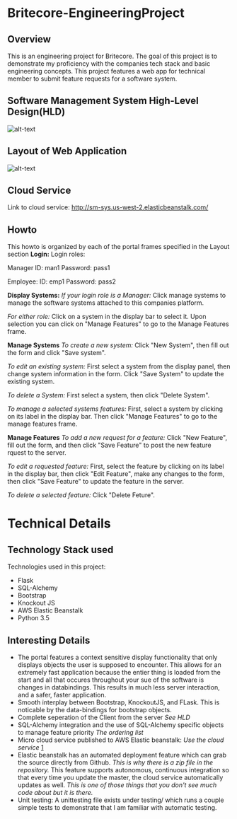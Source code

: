 [1]:  http://sm-sys.us-west-2.elasticbeanstalk.com/
# Britecore-EngineeringProject

## Overview
This is an engineering project for Britecore. The goal of this project is to demonstrate my proficiency with the companies tech stack and basic engineering concepts. This project features a web app for technical member to submit feature requests for a software system. 

## Software Management System High-Level Design(HLD)
![alt-text](https://github.com/Jared-Hall/IWS-EngineeringProject/Design/HLD.png)

## Layout of Web Application
![alt-text](https://github.com/Jared-Hall/IWS-EngineeringProject/Design/LYT.png)

## Cloud Service
Link to cloud service:  http://sm-sys.us-west-2.elasticbeanstalk.com/

## Howto
This howto is organized by each of the portal frames specified in the Layout section
**Login:**
Login roles: 

Manager
ID: man1
Password: pass1

Employee:
ID: emp1
Password: pass2

**Display Systems:**
*If your login role is a Manager:*
Click manage systems to manage the software systems attached to this companies platform.

*For either role:*
Click on a system in the display bar to select it. Upon selection you can click on "Manage Features" to go to the Manage Features frame.

**Manage Systems**
*To create a new system:*
Click "New System", then fill out the form and click "Save system".

*To edit an existing system:*
First select a system from the display panel, then change system information in the form. Click "Save System" to update the existing system.

*To delete a System:*
First select a system, then click "Delete System".

*To manage a selected systems features:*
First, select a system by clicking on its label in the display bar. Then click "Manage Features" to go to the manage features frame.

**Manage Features**
*To add a new request for a feature:*
Click "New Feature", fill out the form, and then click "Save Feature" to post the new feature rquest to the server.

*To edit a requested feature:*
First, select the feature by clicking on its label in the display bar, then click "Edit Feature", make any changes to the form, then click "Save Feature" to update the feature in the server.

*To delete a selected feature:*
Click "Delete Feture".

# Technical Details

## Technology Stack used
Technologies used in this project:
* Flask
* SQL-Alchemy
* Bootstrap
* Knockout JS
* AWS Elastic Beanstalk
* Python 3.5

## Interesting Details
* The portal features a context sensitive display functionality that only displays objects the user is supposed to encounter. This allows for an extremely fast application because the entier thing is loaded from the start and all that occures throughout your sue of the software is changes in databindings. This results in much less server interaction, and a safer, faster application.
* Smooth interplay between Bootstrap, KnockoutJS, and FLask. This is noticable by the data-bindings for bootstrap objects.
* Complete seperation of the Client from the server *See HLD*
* SQL-Alchemy integration and the use of SQL-Alchemy specific objects to manage feature priority *The ordering list*
* Micro cloud service published to AWS Elastic beanstalk: *Use the cloud service* [1]
* Elastic beanstalk has an automated deployment feature which can grab the source directly from Github. *This is why there is a zip file in the repository.* This feature supports autonomous, continuous integration so that every time you update the master, the cloud service automatically updates as well. *This is one of those things that you don't see much code about but it is there.*
* Unit testing: A unittesting file exists under testing/ which runs a couple simple tests to demonstrate that I am familiar with automatic testing.
